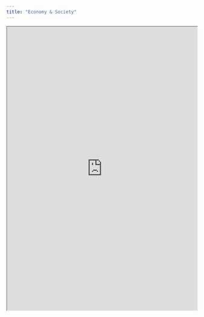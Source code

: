 ```yaml
---
title: "Economy & Society"
---
```



<iframe height="750" width="100%" src="https://ewelton.github.io/ktest/wiki.html#Economy%20&%20Society"></iframe>

